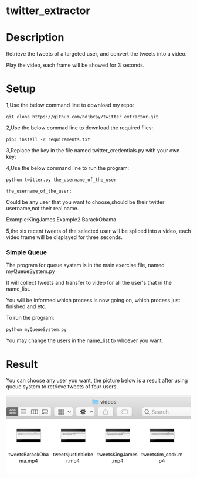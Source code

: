 # twitter_extractor

# Description 

Retrieve the tweets of a targeted user, and convert the tweets into a video.

Play the video, each frame will be showed for 3 seconds.

# Setup

1,Use the below command line to download my repo:

`git clone https://github.com/bdjbray/twitter_extractor.git`

2,Use the below commad line to download the required files:

`pip3 install -r requirements.txt`

3,Replace the key in the file named twitter_credentials.py with your own key:


4,Use the below command line to run the program:

`python twitter.py the_username_of_the_user`

`the_username_of_the_user:`

Could be any user that you want to choose,should be their twitter username,not their real name.

Example:KingJames Example2:BarackObama

5,the six recent tweets of the selected user will be spliced into a video, each video frame will be displayed for three seconds.


### Simple Queue

The program for queue system is in the main exercise file, named myQueueSystem.py

It will collect tweets and transfer to video for all the user's that in the name_list.

You will be informed which process is now going on, which process just finished and etc.

To run the program:

`python myQueueSystem.py`

You may change the users in the name_list to whoever you want. 

# Result 


You can choose any user you want, the picture below is a result after using queue system to retrieve tweets of four users.


![image](https://github.com/bdjbray/twitter_extractor/blob/master/images/result.png)


